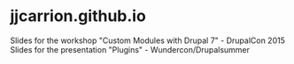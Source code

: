 # jjcarrion.github.io
Slides for the workshop "Custom Modules with Drupal 7" - DrupalCon 2015
Slides for the presentation "Plugins" - Wundercon/Drupalsummer
